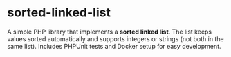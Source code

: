 # sorted-linked-list
A simple PHP library that implements a **sorted linked list**.   The list keeps values sorted automatically and supports integers or strings (not both in the same list). Includes PHPUnit tests and Docker setup for easy development.
